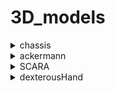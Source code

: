 # 3D_models

<details>
  
<summary>chassis</summary>

![chassis](./imgs&videos/chassis.jpg)

</details>

<details>

<summary>ackermann</summary>

![ackermann](./imgs&videos/ackermann.jpg)

</details>

<details>

<summary>SCARA</summary>

![SCARA](./imgs&videos/SCARA.jpg)

</details>

<details>

<summary>dexterousHand</summary>

![dexterousHand](./imgs&videos/dexterousHand.jpg)


</details>
